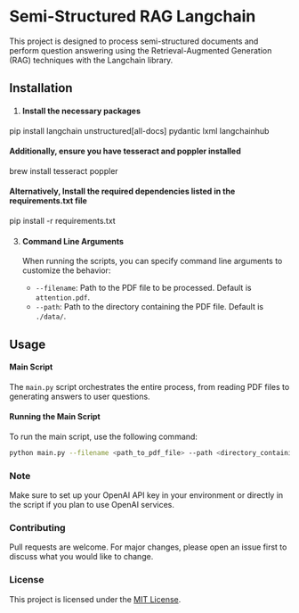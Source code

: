 # Semi-Structured RAG Langchain

This project is designed to process semi-structured documents and perform question answering using the Retrieval-Augmented Generation (RAG) techniques with the Langchain library.

## Installation

1. #### Install the necessary packages 
pip install langchain unstructured[all-docs] pydantic lxml langchainhub

#### Additionally, ensure you have tesseract and poppler installed
brew install tesseract poppler

#### Alternatively, Install the required dependencies listed in the requirements.txt file
pip install -r requirements.txt

3. #### Command Line Arguments

   When running the scripts, you can specify command line arguments to customize the behavior:

   - `--filename`: Path to the PDF file to be processed. Default is `attention.pdf`.
   - `--path`: Path to the directory containing the PDF file. Default is `./data/`.

## Usage

#### Main Script

The `main.py` script orchestrates the entire process, from reading PDF files to generating answers to user questions.

#### Running the Main Script

To run the main script, use the following command:

```bash
python main.py --filename <path_to_pdf_file> --path <directory_containing_pdf_file>
```
### Note

Make sure to set up your OpenAI API key in your environment or directly in the script if you plan to use OpenAI services.

### Contributing

Pull requests are welcome. For major changes, please open an issue first to discuss what you would like to change.

### License

This project is licensed under the [MIT License](https://choosealicense.com/licenses/mit/).
